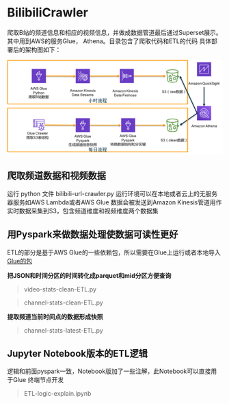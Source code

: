 # BilibiliCrawler

爬取B站的频道信息和相应的视频信息，并做成数据管道最后通过Superset展示。其中用到AWS的服务Glue， Athena。目录包含了爬取代码和ETL的代码
具体部署后的架构图如下：

![image](https://github.com/liuluhe/DataEngineering/raw/master/assets/biliarchitect.png)


## 爬取频道数据和视频数据
运行 python 文件 bilibili-url-crawler.py 
运行环境可以在本地或者云上的无服务器服务如AWS Lambda或者AWS Glue
数据会被发送到Amazon Kinesis管道用作实时数据采集到S3，包含频道维度和视频维度两个数据集

## 用Pyspark来做数据处理使数据可读性更好
ETL的部分是基于AWS Glue的一些依赖包，所以需要在Glue上运行或者本地导入[Glue的包](https://docs.aws.amazon.com/zh_cn/glue/latest/dg/aws-glue-programming-etl-libraries.html)

**把JSON和时间分区的时间转化成parquet和mid分区方便查询**
>video-stats-clean-ETL.py

>channel-stats-clean-ETL.py 

**提取频道当前时间点的数据形成快照**
>channel-stats-latest-ETL.py

## Jupyter Notebook版本的ETL逻辑
逻辑和前面pyspark一致，Notebook版加了一些注解，此Notebook可以直接用于Glue 终端节点开发
>ETL-logic-explain.ipynb


